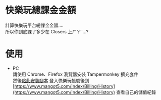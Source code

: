 # 快樂玩總課金金額
計算快樂玩平台總課金金額....  
所以你到底課了多少在 Closers 上ㄏㄚˋ...?  

# 使用
  * PC  
請使用 Chrome、Firefox 瀏覽器安裝 Tampermonkey 擴充套件  
然後[點此安裝腳本](https://github.com/ThanatosDi/Tampermonkey-Script/raw/master/%E5%BF%AB%E6%A8%82%E7%8E%A9/%E5%BF%AB%E6%A8%82%E7%8E%A9%E8%A8%88%E7%AE%97%E7%B8%BD%E8%AA%B2%E9%87%91%E9%87%91%E9%A1%8D.user.js)
登入快樂玩帳號後到 [https://www.mangot5.com/Index/Billing/History](https://www.mangot5.com/Index/Billing/History) 查看自己的儲值紀錄

